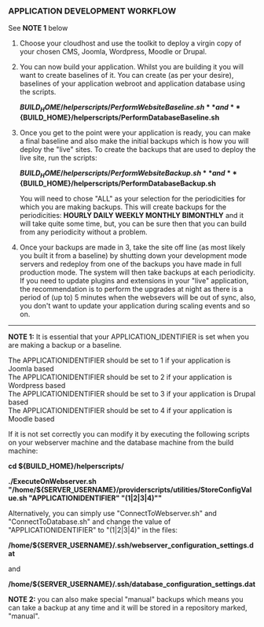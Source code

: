 ### APPLICATION DEVELOPMENT WORKFLOW

See **NOTE 1** below

1. Choose your cloudhost and use the toolkit to deploy a virgin copy of your chosen CMS, Joomla, Wordpress, Moodle or Drupal. 
2. You can now build your application. Whilst you are building it you will want to create baselines of it. You can create (as per your desire), baselines of your application webroot and application database using the scripts. 

    **${BUILD_HOME}/helperscripts/PerformWebsiteBaseline.sh**  
and  
    **${BUILD_HOME}/helperscripts/PerformDatabaseBaseline.sh** 
    
 3. Once you get to the point were your application is ready, you can make a final baseline and also make the initial backups which is how you will deploy the "live" sites. To create the backups that are used to deploy the live site, run the scripts:

    **${BUILD_HOME}/helperscripts/PerformWebsiteBackup.sh**  
and  
    **${BUILD_HOME}/helperscripts/PerformDatabaseBackup.sh**  
    
    You will need to chose "ALL" as your selection for the periodicities for which you are making backups. This will create backups for the periodicities: **HOURLY DAILY WEEKLY MONTHLY BIMONTHLY** and it will take quite some time, but, you can be sure then that you can build from any periodicity without a problem. 
      
4. Once your backups are made in 3, take the site off line (as most likely you built it from a baseline) by shutting down your development mode servers and redeploy from one of the backups you have made in full production mode. The system will then take backups at each periodicity. If you need to update plugins and extensions in your "live" application, the recommendation is to perform the upgrades at night as there is a period of (up to) 5 minutes when the websevers will be out of sync, also, you don't want to update your application during scaling events and so on. 

--------------

**NOTE 1:** It is essential that your APPLICATION_IDENTIFIER is set when you are making a backup or a baseline.  
    
The APPLICATIONIDENTIFIER should be set to 1 if your application is Joomla based  
The APPLICATIONIDENTIFIER should be set to 2 if your application is Wordpress based  
The APPLICATIONIDENTIFIER should be set to 3 if your application is Drupal based  
The APPLICATIONIDENTIFIER should be set to 4 if your application is Moodle based  

If it is not set correctly you can modify it by executing the following scripts on your webserver machine and the database machine from the build machine:  
    
**cd ${BUILD_HOME}/helperscripts/**  

**./ExecuteOnWebserver.sh "/home/${SERVER_USERNAME}/providerscripts/utilities/StoreConfigValue.sh \"APPLICATIONIDENTIFIER\" \"(1|2|3|4)\""**
    
Alternatively, you can simply use "ConnectToWebserver.sh" and "ConnectToDatabase.sh" and change the value of "APPLICATIONIDENTIFIER" to "(1|2|3|4)" in the files:
    
**/home/${SERVER_USERNAME}/.ssh/webserver_configuration_settings.dat**
    
and  
    
**/home/${SERVER_USERNAME}/.ssh/database_configuration_settings.dat**

**NOTE 2:** you can also make special "manual" backups which means you can take a backup at any time and it will be stored in a repository marked, "manual". 
